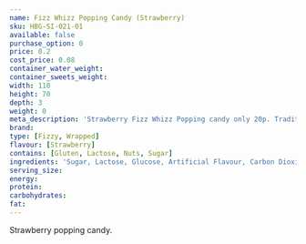 ```yaml
---
name: Fizz Whizz Popping Candy (Strawberry)
sku: HBG-SI-021-01
available: false
purchase_option: 0
price: 0.2
cost_price: 0.08
container_water_weight: 
container_sweets_weight: 
width: 110
height: 70
depth: 3
weight: 0
meta_description: 'Strawberry Fizz Whizz Popping candy only 20p. Traditional sweets and more at Humbugs Confectionery Store. Specialists in satisfying your sweet tooth!'
brand: 
type: [Fizzy, Wrapped]
flavour: [Strawberry]
contains: [Gluten, Lactose, Nuts, Sugar]
ingredients: 'Sugar, Lactose, Glucose, Artificial Flavour, Carbon Dioxide E-290'
serving_size: 
energy: 
protein: 
carbohydrates: 
fat: 
---
```

Strawberry popping candy.
